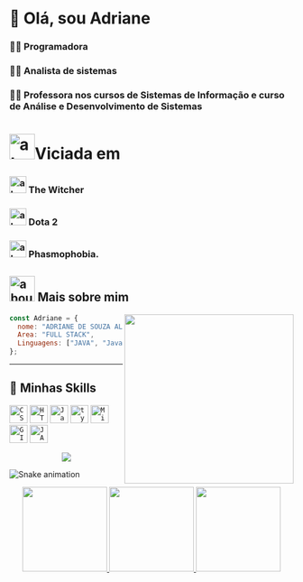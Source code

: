 
# 👋 Olá, sou Adriane
   ### 👩‍🏫 Programadora 
   ### 👩‍💻 Analista de sistemas 
   ### 👩‍🏫 Professora nos cursos de Sistemas de Informação e curso de Análise e Desenvolvimento de Sistemas

# <img width="45" alt="about" src="https://user-images.githubusercontent.com/126597972/225704466-98f12be1-67aa-4f0f-b27e-340f7aa85172.png">Viciada em 
   ### <img width="30" alt="about" src="https://user-images.githubusercontent.com/126597972/225703491-ac5f39f0-193b-45ed-b27c-3c5012a89b8d.png"> The Witcher
   ### <img width="30" alt="about" src="https://user-images.githubusercontent.com/126597972/225705049-516b9a85-62e2-4ee3-b893-417cb5e9226a.png"> Dota 2
   ### <img width="30" alt="about" src="https://user-images.githubusercontent.com/126597972/225704934-53881bc3-2241-4c6b-8d0c-5b4dfcc67023.png"> Phasmophobia. 

## <img width="45" alt="about" src="https://raw.github.com/elizarov/elizarov/master/about.png"> Mais sobre mim

<img align="right" width="300" src="https://media.tenor.com/whgQwNlVvNkAAAAi/xero-code.gif"/>

```JavaScript
const Adriane = {
  nome: "ADRIANE DE SOUZA ALMEIDA",
  Area: "FULL STACK",
  Linguagens: ["JAVA", "JavaScript", "TYPESCRIPT"],
};
```

----

## 🚀 Minhas Skills

<code><img height="32" src="https://img.shields.io/badge/CSS3-1572B6?style=for-the-badge&logo=css3&logoColor=white" alt="CSS"/></code>
<code><img height="32" src="https://img.shields.io/badge/HTML5-E34F26?style=for-the-badge&logo=html5&logoColor=white" alt="HTML"/></code></code>
<code><img height="32" src="https://img.shields.io/badge/JavaScript-323330?style=for-the-badge&logo=javascript&logoColor=F7DF1E" alt="Javascript"/></code>
<code><img height="32" src="https://img.shields.io/badge/TypeScript-007ACC?style=for-the-badge&logo=typescript&logoColor=white" alt="typescript"/></code>
<code><img height="32" src="https://img.shields.io/badge/Microsoft_SQL_Server-CC2927?style=for-the-badge&logo=microsoft-sql-server&logoColor=white" alt="Microsoft_SQL_Server"/></code>
<code><img height="32" src="https://img.shields.io/badge/GIT-E44C30?style=for-the-badge&logo=git&logoColor=white" alt="GIT"/></code>
<code><img height="32" src="https://img.shields.io/badge/Java-ED8B00?style=for-the-badge&logo=java&logoColor=white" alt="JAVA"/></code>

<p align="center">   <img alingn="center" src="https://profile-counter.glitch.me/drika-dev/count.svg" /></p>

![Snake animation](https://github.com/drika-dev/drika-dev/blob/output/github-contribution-grid-snake.svg)

<center><div>
<a href="https://github.com/drika-dev">
<img height="150em" src="https://github-readme-stats.vercel.app/api/top-langs/?username=drika-dev&layout=compact&langs_count=7&theme=dracula">
<img height="150em" src="https://github-readme-stats.vercel.app/api?username=drika-dev&show_icons=true&theme=dracula&include_all_commits=true&count_private=true">
 <img height="150em"  src="https://github-readme-streak-stats.herokuapp.com/?user=drika-dev&theme=dracula&hide_border=true">
 </div></center>

